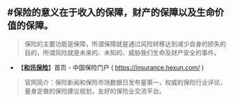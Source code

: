#保险的意义在于收入的保障，财产的保障以及生命价值的保障。
-----------------------------------------------------------
> 保险的主要功能是保障，所谓保障就是通过风险转移达到减少自身的损失的目的，所谓风险就是未来的、未知的、威胁我们生命及财产安全的事件。

- 【[**和讯保险**](https://insurance.hexun.com/)】首页 - 中国保险门户 ( https://insurance.hexun.com/ )

> 官网简介：保险新闻和保险市场数据日发布量第一，权威的保险行业评论，量身定做的保险建议规划，友好的保险业交流平台。
